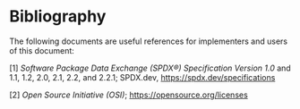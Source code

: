 # Bibliography

The following documents are useful references for implementers and users of this document:

[1] *Software Package Data Exchange (SPDX®) Specification Version 1.0* and  1.1, 1.2, 2.0, 2.1, 2.2, and 2.2.1; SPDX.dev, https://spdx.dev/specifications

[2] *Open Source Initiative (OSI)*;  https://opensource.org/licenses
